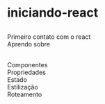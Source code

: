 # iniciando-react

##
Primeiro contato com o react <br>
Aprendo sobre <br><br>

Componentes <br>
Propriedades <br>
Estado <br>
Estilização <br>
Roteamento
